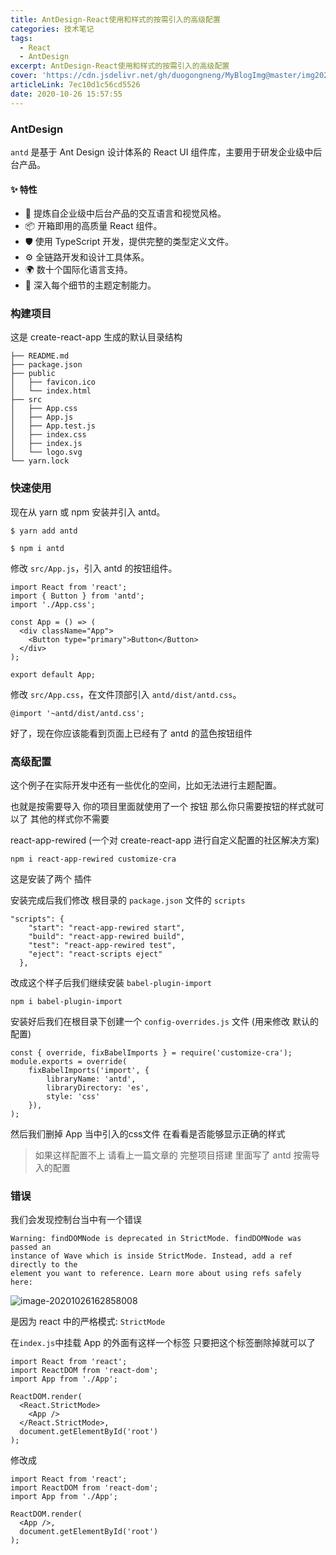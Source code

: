 ```yaml
---
title: AntDesign-React使用和样式的按需引入的高级配置
categories: 技术笔记
tags:
  - React
  - AntDesign
excerpt: AntDesign-React使用和样式的按需引入的高级配置
cover: 'https://cdn.jsdelivr.net/gh/duogongneng/MyBlogImg@master/img20201026171351.png'
articleLink: 7ec10d1c56cd5526
date: 2020-10-26 15:57:55
---
```


### AntDesign

`antd` 是基于 Ant Design 设计体系的 React UI 组件库，主要用于研发企业级中后台产品。

#### ✨ 特性

- 🌈 提炼自企业级中后台产品的交互语言和视觉风格。
- 📦 开箱即用的高质量 React 组件。
- 🛡 使用 TypeScript 开发，提供完整的类型定义文件。
- ⚙️ 全链路开发和设计工具体系。
- 🌍 数十个国际化语言支持。
- 🎨 深入每个细节的主题定制能力。

### 构建项目

这是 create-react-app 生成的默认目录结构

```
├── README.md
├── package.json
├── public
│   ├── favicon.ico
│   └── index.html
├── src
│   ├── App.css
│   ├── App.js
│   ├── App.test.js
│   ├── index.css
│   ├── index.js
│   └── logo.svg
└── yarn.lock
```

### 快速使用

现在从 yarn 或 npm 安装并引入 antd。

```
$ yarn add antd
```

```
$ npm i antd
```

修改 `src/App.js`，引入 antd 的按钮组件。

```
import React from 'react';
import { Button } from 'antd';
import './App.css';

const App = () => (
  <div className="App">
    <Button type="primary">Button</Button>
  </div>
);

export default App;
```

修改 `src/App.css`，在文件顶部引入 `antd/dist/antd.css`。

```
@import '~antd/dist/antd.css';
```

好了，现在你应该能看到页面上已经有了 antd 的蓝色按钮组件

### 高级配置

这个例子在实际开发中还有一些优化的空间，比如无法进行主题配置。

也就是按需要导入 你的项目里面就使用了一个 按钮 那么你只需要按钮的样式就可以了 其他的样式你不需要

react-app-rewired (一个对 create-react-app 进行自定义配置的社区解决方案)

```
npm i react-app-rewired customize-cra
```

这是安装了两个 插件

安装完成后我们修改 根目录的 `package.json` 文件的 `scripts` 

```
"scripts": {
    "start": "react-app-rewired start",
    "build": "react-app-rewired build",
    "test": "react-app-rewired test",
    "eject": "react-scripts eject"
  },
```

改成这个样子后我们继续安装 `babel-plugin-import`

```
npm i babel-plugin-import
```

安装好后我们在根目录下创建一个 `config-overrides.js` 文件   (用来修改 默认的配置)

```
const { override, fixBabelImports } = require('customize-cra');
module.exports = override(
    fixBabelImports('import', {
        libraryName: 'antd',
        libraryDirectory: 'es',
        style: 'css'
    }),
);
```

然后我们删掉 App 当中引入的css文件 在看看是否能够显示正确的样式

> 如果这样配置不上 请看上一篇文章的 完整项目搭建 里面写了 antd 按需导入的配置

### 错误

我们会发现控制台当中有一个错误 

```
Warning: findDOMNode is deprecated in StrictMode. findDOMNode was passed an
instance of Wave which is inside StrictMode. Instead, add a ref directly to the 
element you want to reference. Learn more about using refs safely here:
```

![image-20201026162858008](https://cdn.jsdelivr.net/gh/duogongneng/MyBlogImg@master/imgimage-20201026162858008.png)

是因为 react 中的严格模式: `StrictMode`

在`index.js`中挂载 App 的外面有这样一个标签 只要把这个标签删除掉就可以了

```
import React from 'react';
import ReactDOM from 'react-dom';
import App from './App';

ReactDOM.render(
  <React.StrictMode>
    <App />
  </React.StrictMode>,
  document.getElementById('root')
);
```

修改成

```
import React from 'react';
import ReactDOM from 'react-dom';
import App from './App';

ReactDOM.render(
  <App />,
  document.getElementById('root')
);   
```